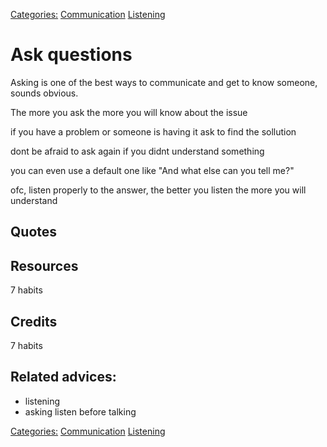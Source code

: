 [Categories:](../Categories/index.md) [Communication](../Categories/Communication.md) [Listening](../Categories/Listening.md)
# Ask questions

Asking is one of the best ways to communicate and get to know someone, sounds obvious.

The more you ask the more you will know about the issue

if you have a problem or someone is having it ask to find the sollution

dont be afraid to ask again if you didnt understand something

you can even use a default one like "And what else can you tell me?"

ofc, listen properly to the answer, the better you listen the more you will understand

## Quotes

## Resources

7 habits

## Credits

7 habits

## Related advices:

- listening
- asking
listen before talking

[Categories:](../Categories/index.md) [Communication](../Categories/Communication.md) [Listening](../Categories/Listening.md)